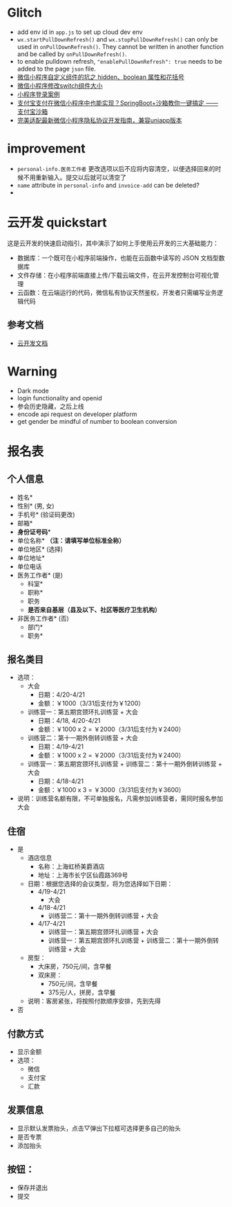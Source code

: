 # Glitch
- add env id in `app.js` to set up cloud dev env
- `wx.startPullDownRefresh()` and `wx.stopPullDownRefresh()` can only be used in `onPullDownRefresh()`. They cannot be written in another function and be called by `onPullDownRefresh()`.
- to enable pulldown refresh, `"enablePullDownRefresh": true` needs to be added to the page `json` file.
- [微信小程序自定义组件的坑之 hidden、boolean 属性和花括号](https://www.cnblogs.com/flipped/p/15640229.html)
- [微信小程序修改switch组件大小](https://juejin.cn/post/6844903609411305486)
- [小程序登录案例](https://www.jianshu.com/p/7414a543c622)
- [支付宝支付在微信小程序中也能实现？SpringBoot+沙箱教你一键搞定 —— 支付宝沙箱](https://www.bilibili.com/read/cv26705328/)
- [完美适配最新微信小程序隐私协议开发指南，兼容uniapp版本](https://zhuanlan.zhihu.com/p/652937327)

# improvement
- `personal-info.医务工作者` 更改选项以后不应将内容清空，以便选择回来的时候不用重新输入。提交以后就可以清空了 
- `name` attribute in `personal-info` and `invoice-add` can be deleted?
- 


# 云开发 quickstart

这是云开发的快速启动指引，其中演示了如何上手使用云开发的三大基础能力：

- 数据库：一个既可在小程序前端操作，也能在云函数中读写的 JSON 文档型数据库
- 文件存储：在小程序前端直接上传/下载云端文件，在云开发控制台可视化管理
- 云函数：在云端运行的代码，微信私有协议天然鉴权，开发者只需编写业务逻辑代码

## 参考文档

- [云开发文档](https://developers.weixin.qq.com/miniprogram/dev/wxcloud/basis/getting-started.html)

# Warning
- Dark mode
- login functionality and openid
- 参会历史隐藏，之后上线
- encode api request on developer platform
- get gender be mindful of number to boolean conversion 


# 报名表
## 个人信息
- 姓名*
- 性别* (男, 女)
- 手机号* (验证码更改)
- 邮箱*
- **身份证号码***
- 单位名称* **（注：请填写单位标准全称）**
- 单位地区* (选择)
- 单位地址*
- 单位电话
- 医务工作者* (是)
  - 科室*
  - 职称*
  - 职务
  - **是否来自基层（县及以下、社区等医疗卫生机构）**
- 非医务工作者* (否)
  - 部门*
  - 职务*
## 报名类目
- 选项：
  - 大会
    - 日期：4/20-4/21
    - 金额：￥1000（3/31后支付为￥1200）
  - 训练营一：第五期宫颈环扎训练营 + 大会
    - 日期：4/18, 4/20-4/21
    - 金额：￥1000 x 2 = ￥2000（3/31后支付为￥2400）
  - 训练营二：第十一期外倒转训练营 + 大会
    - 日期：4/19-4/21
    - 金额：￥1000 x 2 = ￥2000（3/31后支付为￥2400）
  - 训练营一：第五期宫颈环扎训练营 + 训练营二：第十一期外倒转训练营 + 大会
    - 日期：4/18-4/21
    - 金额：￥1000 x 3 = ￥3000（3/31后支付为￥3600）
- 说明：训练营名额有限，不可单独报名，凡需参加训练营者，需同时报名参加大会
## 住宿
- 是
  - 酒店信息
    - 名称：上海虹桥美爵酒店
    - 地址：上海市长宁区仙霞路369号
  - 日期：根据您选择的会议类型，将为您选择如下日期：
    - 4/19-4/21
      - 大会
    - 4/18-4/21
      - 训练营二：第十一期外倒转训练营 + 大会
    - 4/17-4/21
      - 训练营一：第五期宫颈环扎训练营 + 大会
      - 训练营一：第五期宫颈环扎训练营 + 训练营二：第十一期外倒转训练营 + 大会
  - 房型：
    - 大床房，750元/间，含早餐
    - 双床房：
      - 750元/间，含早餐
      - 375元/人，拼房，含早餐
  - 说明：客房紧张，将按照付款顺序安排，先到先得
- 否
## 付款方式
- 显示金额
- 选项：
  - 微信
  - 支付宝
  - 汇款
## 发票信息
- 显示默认发票抬头，点击▽弹出下拉框可选择更多自己的抬头
- 是否专票
- 添加抬头
## 按钮：
- 保存并退出
- 提交